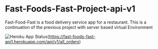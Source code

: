 # Fast-Foods-Fast-Project-api-v1
Fast-Food-Fast is a food delivery service app for a restaurant. This is a continuation of the previous project with server based virtual Environment

![Heroku App Status](http://heroku-badge.herokuapp.com/?app=fast-foods-fast-api1&root=/api/v1/all_orders)(https://fast-foods-fast-api1.herokuapp.com/api/v1/all_orders)
